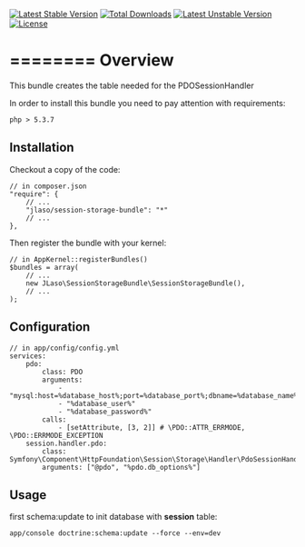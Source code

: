 [![Latest Stable Version](https://poser.pugx.org/jlaso/session-storage-bundle/v/stable.svg)](https://packagist.org/packages/jlaso/session-storage-bundle) [![Total Downloads](https://poser.pugx.org/jlaso/session-storage-bundle/downloads.svg)](https://packagist.org/packages/jlaso/session-storage-bundle) [![Latest Unstable Version](https://poser.pugx.org/jlaso/session-storage-bundle/v/unstable.svg)](https://packagist.org/packages/jlaso/session-storage-bundle) [![License](https://poser.pugx.org/jlaso/session-storage-bundle/license.svg)](https://packagist.org/packages/jlaso/session-storage-bundle)

========
Overview
========

This bundle creates the table needed for the PDOSessionHandler

In order to install this bundle you need to pay attention with requirements: 

    php > 5.3.7


Installation
------------
Checkout a copy of the code:

    // in composer.json
    "require": {
        // ...
        "jlaso/session-storage-bundle": "*"
        // ...
    },


Then register the bundle with your kernel:

    // in AppKernel::registerBundles()
    $bundles = array(
        // ...
        new JLaso\SessionStorageBundle\SessionStorageBundle(),
        // ...
    );


Configuration
-------------


    // in app/config/config.yml
    services:
        pdo:
            class: PDO
            arguments:
                - "mysql:host=%database_host%;port=%database_port%;dbname=%database_name%"
                - "%database_user%"
                - "%database_password%"
            calls:
                - [setAttribute, [3, 2]] # \PDO::ATTR_ERRMODE, \PDO::ERRMODE_EXCEPTION
        session.handler.pdo:
            class:     Symfony\Component\HttpFoundation\Session\Storage\Handler\PdoSessionHandler
            arguments: ["@pdo", "%pdo.db_options%"]



Usage
-----
first schema:update to init database with **session** table:

    app/console doctrine:schema:update --force --env=dev




